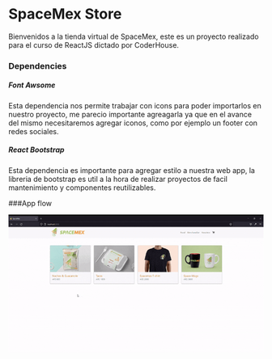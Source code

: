 # SpaceMex Store

Bienvenidos a la tienda virtual de SpaceMex, este es un proyecto realizado para el curso de ReactJS dictado por CoderHouse.

### Dependencies

##### Font Awsome

Esta dependencia nos permite trabajar con icons para poder importarlos en nuestro proyecto, me parecio importante agreagarla ya que en el avance del mismo necesitaremos agregar iconos, como por ejemplo un footer con redes sociales.

##### React Bootstrap

Esta dependencia es importante para agregar estilo a nuestra web app, la libreria de bootstrap es util a la hora de realizar proyectos de facil mantenimiento y componentes reutilizables.

###App flow

![VideoGif](public/appFlow.gif)
